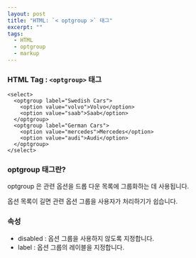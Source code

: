 ```yaml
---
layout: post
title: "HTML: `< optgroup >` 태그"
excerpt: ""
tags: 
  - HTML
  - optgroup
  - markup
---
```


### HTML Tag : `<optgroup>` 태그
```
<select>
  <optgroup label="Swedish Cars">
    <option value="volvo">Volvo</option>
    <option value="saab">Saab</option>
  </optgroup>
  <optgroup label="German Cars">
    <option value="mercedes">Mercedes</option>
    <option value="audi">Audi</option>
  </optgroup>
</select>

```
### optgroup 태그란?

optgroup 은 관련 옵션을 드롭 다운 목록에 그룹화하는 데 사용됩니다.

옵션 목록이 길면 관련 옵션 그룹을 사용자가 처리하기가 쉽습니다.

### 속성

+ disabled : 옵션 그룹을 사용하지 않도록 지정합니다.
+ label : 옵션 그룹의 레이블을 지정합니다.
